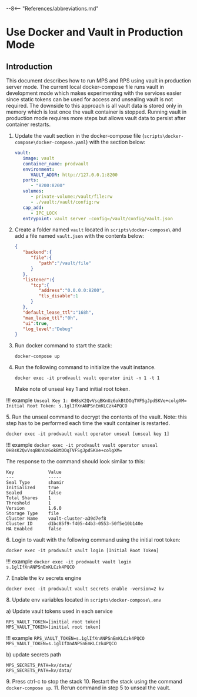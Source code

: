 --8<-- "References/abbreviations.md"
# Use Docker and Vault in Production Mode
## Introduction
This document describes how to run MPS and RPS using vault in production server mode. The current local docker-compose file runs vault in development mode which makes experimenting with the services easier since static tokens can be used for access and unsealing vault is not required. The downside to this approach is all vault data is stored only in memory which is lost once the vault container is stopped. Running vault in production mode requires more steps but allows vault data to persist after container restarts.


1. Update the vault section in the docker-compose file (`scripts\docker-compose\docker-compose.yaml`) with the section below: 
   ``` yaml
   vault:
      image: vault
      container_name: prodvault
      environment:
         VAULT_ADDR: http://127.0.0.1:8200
      ports:
         - "8200:8200"
      volumes:
         - private-volume:/vault/file:rw
         - ./vault:/vault/config:rw
      cap_add:
         - IPC_LOCK
      entrypoint: vault server -config=/vault/config/vault.json
   ```

2. Create a folder named `vault` located in `scripts\docker-compose\` and add a file named `vault.json` with the contents below:
   ``` json
   {
      "backend":{
         "file":{
            "path":"/vault/file"
         }
      },
      "listener":{
         "tcp":{
            "address":"0.0.0.0:8200",
            "tls_disable":1
         }
      },
      "default_lease_ttl":"168h",
      "max_lease_ttl":"0h",
      "ui":true,
      "log_level":"Debug"
   }
   ```

3. Run docker command to start the stack:
   ```
   docker-compose up
   ```

4. Run the following command to initialize the vault instance.

   ```
   docker exec -it prodvault vault operator init -n 1 -t 1
   ```
   Make note of unseal key 1 and initial root token. 

!!! example
      ```
      Unseal Key 1: 0H8sK2QvVsqBKnUz6okBtDOqTVFSgJpdSKVe+colgXM=
      Initial Root Token: s.1glIfXnANPSnEmKLCzk4PQCO
      ```


5\. Run the unseal command to decrypt the contents of the vault. Note: this step has to be performed each time the vault container is restarted.

   ```
   docker exec -it prodvault vault operator unseal [unseal key 1]
   ```

!!! example
      ```
      docker exec -it prodvault vault operator unseal 0H8sK2QvVsqBKnUz6okBtDOqTVFSgJpdSKVe+colgXM=
      ```
    
The response to the command should look similar to this:

```    
Key             Value
---             -----
Seal Type       shamir
Initialized     true
Sealed          false
Total Shares    1
Threshold       1
Version         1.6.0
Storage Type    file
Cluster Name    vault-cluster-a39d7ef8
Cluster ID      d1bc85f9-f405-44b3-0553-50f5e10b140e
HA Enabled      false
```
   
6\. Login to vault with the following command using the initial root token:   

```
docker exec -it prodvault vault login [Initial Root Token]
```
!!! example
    ```
    docker exec -it prodvault vault login s.1glIfXnANPSnEmKLCzk4PQCO
    ```
    
7\. Enable the kv secrets engine   
```
docker exec -it prodvault vault secrets enable -version=2 kv
```
    
8\. Update env variables located in `scripts\docker-compose\.env`

a) Update vault tokens used in each service

```
RPS_VAULT_TOKEN=[initial root token]
MPS_VAULT_TOKEN=[initial root token]
```
!!! example
      ```
      RPS_VAULT_TOKEN=s.1glIfXnANPSnEmKLCzk4PQCO
      MPS_VAULT_TOKEN=s.1glIfXnANPSnEmKLCzk4PQCO
      ```

b) update secrets path
```
MPS_SECRETS_PATH=kv/data/
RPS_SECRETS_PATH=kv/data/
``` 

9\. Press ctrl-c to stop the stack
10\. Restart the stack using the command `docker-compose up`.
11\. Rerun command in step 5 to unseal the vault.
 

